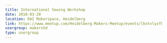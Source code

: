 ```yaml
---
title: International Sewing Workshop
date: 2018-03-20
location: DAI Makerspace, Heidelberg
link: https://www.meetup.com/Heidelberg-Makers-Meetup/events/lkntvlyxfbbc/
usergroup: makershd
type: usergroup
---
```


